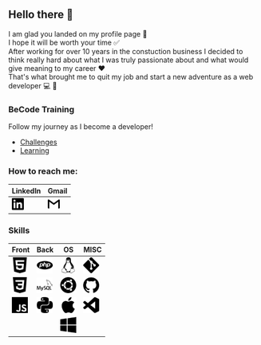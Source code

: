 ## Hello there 👋

I am glad you landed on my profile page :slightly_smiling_face:  
I hope it will be worth your time :white_check_mark:  
After working for over 10 years in the constuction business I decided to think really hard about what I was truly passionate about and what would give meaning to my career :heart:  
That's what brought me to quit my job and start a new adventure as a web developer :computer: :100:

### BeCode Training

Follow my journey as I become a developer!
- [Challenges](becode-challenges.md)
- [Learning](becode-learning.md)

### How to reach me:
LinkedIn | Gmail
---------|--------
[<img height="24" width="24" src="./img/linkedin.svg" />](https://www.linkedin.com/in/john-laterre/) | [<img height="24" width="24" src="./img/gmail.svg" />](mailto:john.laterre@gmail.com)

### Skills

**Front** | **Back** | **OS** | **MISC**
----------|----------|--------|----------
<img height="32" width="32" src="./img/html5.svg" /> | <img height="32" width="32" src="./img/php.svg" /> | <img height="32" width="32" src="./img/linux.svg" /> | <img height="32" width="32" src="./img/git.svg" />
<img height="32" width="32" src="./img/css3.svg" /> | <img height="32" width="32" src="./img/mysql.svg" /> | <img height="32" width="32" src="./img/ubuntu.svg" /> | <img height="32" width="32" src="./img/github.svg" />
<img height="32" width="32" src="./img/javascript.svg" /> | <img height="32" width="32" src="./img/python.svg" /> | <img height="32" width="32" src="./img/apple.svg" /> | <img height="32" width="32" src="./img/visualstudiocode.svg" />
|  |  | <img height="32" width="32" src="./img/windows.svg" />


